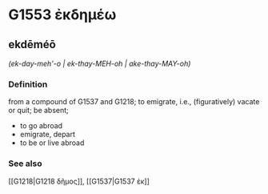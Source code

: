 # G1553 ἐκδημέω

## ekdēméō

_(ek-day-meh'-o | ek-thay-MEH-oh | ake-thay-MAY-oh)_

### Definition

from a compound of G1537 and G1218; to emigrate, i.e., (figuratively) vacate or quit; be absent; 

- to go abroad
- emigrate, depart
- to be or live abroad

### See also

[[G1218|G1218 δῆμος]], [[G1537|G1537 ἐκ]]
